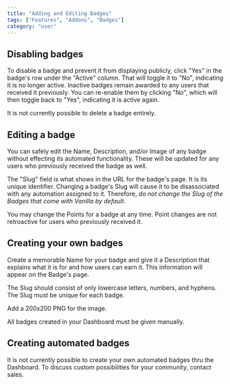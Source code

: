 ```yaml
---
title: "Adding and Editing Badges"
tags: ["Features", "Addons", "Badges"]
category: "user"
---
```


## Disabling badges

To disable a badge and prevent it from displaying publicly, click "Yes" in the badge's row under the "Active" column. That will toggle it to "No", indicating it is no longer active.  Inactive badges remain awarded to any users that received it previously. You can re-enable them by clicking "No", which will then toggle back to "Yes", indicating it is active again.

It is not currently possible to delete a badge entirely.

## Editing a badge

You can safely edit the Name, Description, and/or Image of any badge without effecting its automated functionality. These will be updated for any users who previously received the badge as well.

The "Slug" field is what shows in the URL for the badge's page. It is its unique identifier. Changing a badge's Slug will cause it to be disassociated with any automation assigned to it. Therefore, *do not change the Slug of the Badges that come with Vanilla by default*.

You may change the Points for a badge at any time. Point changes are not retroactive for users who previously received it.

## Creating your own badges

Create a memorable Name for your badge and give it a Description that explains what it is for and how users can earn it. This information will appear on the Badge's page.

The Slug should consist of only lowercase letters, numbers, and hyphens. The Slug must be unique for each badge.

Add a 200x200 PNG for the image.

All badges created in your Dashboard must be given manually.

## Creating automated badges

It is not currently possible to create your own automated badges thru the Dashboard. To discuss custom possibilities for your community, contact sales.

